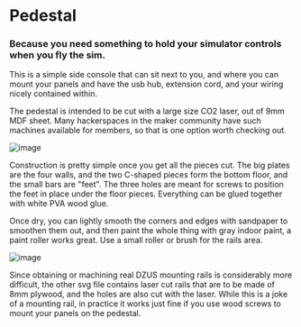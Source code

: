# Pedestal

### Because you need something to hold your simulator controls when you fly the sim.

This is a simple side console that can sit next to you, and where you can mount your panels
and have the usb hub, extension cord, and your wiring nicely contained within.

The pedestal is intended to be cut with a large size CO2 laser, out of 9mm MDF sheet. 
Many hackerspaces in the maker community have such machines available for members,
so that is one option worth checking out.

![image](https://user-images.githubusercontent.com/2587818/143945517-fcf64aab-feea-4dbf-a094-b10798289490.png)

Construction is pretty simple once you get all the pieces cut. The big plates are the four walls, and the two 
C-shaped pieces form the bottom floor, and the small bars are "feet". The three holes are meant for screws
to position the feet in place under the floor pieces. Everything can be glued together with white PVA wood glue.

Once dry, you can lightly smooth the corners and edges with sandpaper to smoothen them out, and then paint
the whole thing with gray indoor paint, a paint roller works great. Use a small roller or brush for the rails
area.

![image](https://user-images.githubusercontent.com/2587818/143947167-1606f61f-95d1-4cd9-84c2-3ae573412c59.png)

Since obtaining or machining real DZUS mounting rails is considerably more difficult, the other svg file
contains laser cut rails that are to be made of 8mm plywood, and the holes are also cut with the
laser. While this is a joke of a mounting rail, in practice it works just fine if you use wood screws to 
mount your panels on the pedestal.
